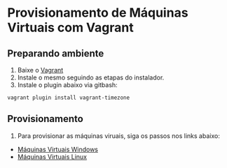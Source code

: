 # Provisionamento de Máquinas Virtuais com Vagrant

## Preparando ambiente

1. Baixe o [Vagrant](https://www.vagrantup.com/downloads)
2. Instale o mesmo seguindo as etapas do instalador.
3. Instale o plugin abaixo via gitbash:
```shell
vagrant plugin install vagrant-timezone
```

## Provisionamento

1. Para provisionar as máquinas viruais, siga os passos nos links abaixo:

* [Máquinas Virtuais Windows](./windows)
* [Máquinas Virtuais Linux](./linux)